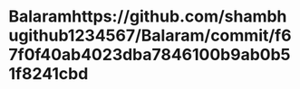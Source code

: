 # Balaramhttps://github.com/shambhugithub1234567/Balaram/commit/f67f0f40ab4023dba7846100b9ab0b51f8241cbd
